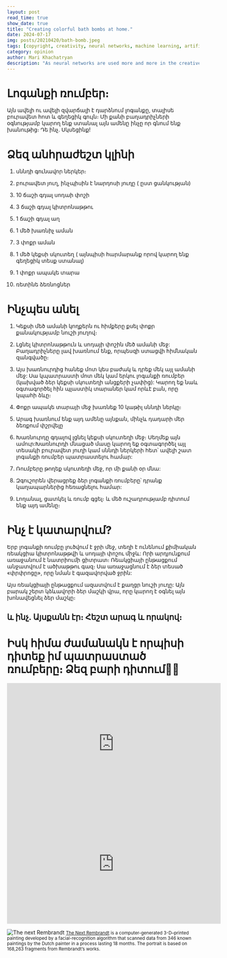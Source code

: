 ```yaml
---
layout: post
read_time: true
show_date: true
title: "Creating colorful bath bombs at home."
date: 2024-07-17
img: posts/20210420/bath-bomb.jpeg
tags: [copyright, creativity, neural networks, machine learning, artificial intelligence]
category: opinion
author: Mari Khachatryan
description: "As neural networks are used more and more in the creative process, text, images and even music are now created by AI, but who owns the copyright for those works?"
---
```


# Լոգանքի ռումբեր։

Այն ավելի ու ավելի զվարճալի է դարձնում լոգանքը, տալիսե բուրավետ հոտ և գեղեցիկ գույն։ Մի քանի բաղադրիչների օգնությամբ կարող ենք ստանալ այն ամենը ինչը որ գնում ենք խանութից։ Դե ինչ. Սկսեցինք!

# Ձեզ անհրաժեշտ կլինի



1) սննդի գունավոր ներկեր։

2) բուրավետ յուղ, ինչպիսին է նարդոսի յուղը ( ըստ ցանկության)

3)  10 ճաշի գդալ սոդաի փոշի

4) 3 ճաշի գդալ կիտրոնաթթու

5)  1 ճաշի գդալ աղ

6) 1 մեծ խառնիչ աման

7)  3 փոքր աման 

8) 1 մեծ կեքսի սկուտեղ (  այնպիսի հարմարանք որով կարող ենք  գեղեցիկ տեսք ստանալ)

9) 1 փոքր ապակե տարա

10) ռետինե ձեռնոցներ


# Ինչպես անել

1) Կեքսի մեծ ամանի կողքերն ու հիմքերը քսել փոքր քանակությամբ նուշի յուղով։

2) Լցնել կիտրոնաթթուն և սոդայի փոշին  մեծ ամանի մեջ: Բաղադրիչները լավ խառնում ենք, որպեսզի ստացվի հիմնական զանգվածը։

3) Այս խառնուրդից հանեք մոտ կես բաժակ և դրեք մեկ այլ ամանի մեջ: Սա կպատրաստի մոտ մեկ կամ երկու լոգանքի ռումբեր (կախված ձեր կեքսի սկուտեղի անցքերի չափից): Կարող եք նաև օգտագործել հին պլաստիկ տարաներ կամ որևէ բան, որը կպահի ձևը։

4) Փոքր ապակե տարայի մեջ խառնեք 10 կաթիլ սննդի ներկը։

5) Արագ խառնում ենք այդ ամենը այնքան, մինչև դադարի մեր ձեռքում փշրվելը

6) Խառնուրդը գդալով լցնել կեքսի սկուտեղի մեջ։ Սեղմեք այն ամուր:Խառնուրդի մնացած մասը կարող եք օգտագործել այլ տեսակի բուրավետ յուղի կամ սննդի ներկերի հետ՝ ավելի շատ լոգանքի ռումբեր պատրաստելու համար:

7) Ռումբերը թողեք սկուտեղի մեջ, որ մի քանի օր մնա:

8) Զգուշորեն վերացրեք ձեր լոգանքի ռումբերը՝ դրանք կաղապարներից հեռացնելու համար:

9) Լողանալ, ցատկել և ռումբ գցել։ և մեծ ուշադրությամբ դիտում ենք այդ ամենը։

# Ինչ է կատարվում?

Երբ լոգանքի ռումբը լուծվում է ջրի մեջ, տեղի է ունենում քիմիական ռեակցիա կիտրոնաթթվի և սոդայի փոշու միջև: Որի արդյունքում առաջանում է նատրիումի ցիտրատ։ Ռեակցիայի ընթացքում անջատվում է ածխաթթու գազ։ Սա առաջացնում է ձեր տեսած «փրփրոցը», որը նման է գազավորված ջրին:

Այս ռեակցիայի ընթացքում ազատվում է քաղցր նուշի յուղը: Այն բարակ շերտ կձևավորի ձեր մաշկի վրա, որը կարող է օգնել այն խոնավեցնել ձեր մաշկը։

 ##  և ինչ. Այսքանն էր։ Հեշտ արագ և որակով։  
 # Իսկ հիմա ժամանակն է որպիսի դիտեք իմ պատրաստած ռումբերը։ Ձեզ բարի դիտում🧡👋


<iframe width="560" height="315" src="https://youtu.be/KmE0q1BRH8g?si=29tj-l07YhR3PfiI" title="YouTube video player" frameborder="0" allow="accelerometer; autoplay; clipboard-write; encrypted-media; gyroscope; picture-in-picture" allowfullscreen></iframe>


<iframe width="560" height="315" src="https://youtu.be/YxeknHmy1LU?si=Yi3isNi5eJYIbB64" title="YouTube video player" frameborder="0" allow="accelerometer; autoplay; clipboard-write; encrypted-media; gyroscope; picture-in-picture" allowfullscreen></iframe>


![The next Rembrandt](./assets/img/posts/20210420/post8-rembrandt2.jpg)
<small>[The Next Rembrandt](https://www.jwt.com/en/work/thenextrembrandt) is a computer-generated 3-D–printed painting developed by a facial-recognition algorithm that scanned data from 346 known paintings by the Dutch painter in a process lasting 18 months. The portrait is based on 168,263 fragments from Rembrandt’s works.</small>

